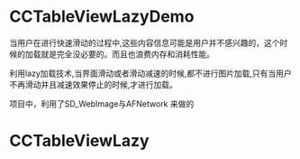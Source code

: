 # CCTableViewLazyDemo
当用户在进行快速滑动的过程中,这些内容信息可能是用户并不感兴趣的，这个时候的加载就是完全没必要的。而且也浪费内存和消耗性能。

利用lazy加载技术,当界面滑动或者滑动减速的时候,都不进行图片加载,只有当用户不再滑动并且减速效果停止的时候,才进行加载。

项目中，利用了SD_WebImage与AFNetwork 来做的
# CCTableViewLazy
